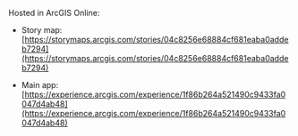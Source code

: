Hosted in ArcGIS Online:

- Story map: [https://storymaps.arcgis.com/stories/04c8256e68884cf681eaba0addeb7294](https://storymaps.arcgis.com/stories/04c8256e68884cf681eaba0addeb7294)

- Main app: [https://experience.arcgis.com/experience/1f86b264a521490c9433fa0047d4ab48](https://experience.arcgis.com/experience/1f86b264a521490c9433fa0047d4ab48)